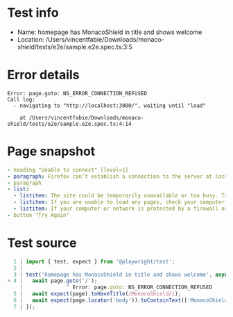 # Test info

- Name: homepage has MonacoShield in title and shows welcome
- Location: /Users/vincentfabie/Downloads/monaco-shield/tests/e2e/sample.e2e.spec.ts:3:5

# Error details

```
Error: page.goto: NS_ERROR_CONNECTION_REFUSED
Call log:
  - navigating to "http://localhost:3000/", waiting until "load"

    at /Users/vincentfabie/Downloads/monaco-shield/tests/e2e/sample.e2e.spec.ts:4:14
```

# Page snapshot

```yaml
- heading "Unable to connect" [level=1]
- paragraph: Firefox can’t establish a connection to the server at localhost:3000.
- paragraph
- list:
  - listitem: The site could be temporarily unavailable or too busy. Try again in a few moments.
  - listitem: If you are unable to load any pages, check your computer’s network connection.
  - listitem: If your computer or network is protected by a firewall or proxy, make sure that Nightly is permitted to access the web.
- button "Try Again"
```

# Test source

```ts
  1 | import { test, expect } from '@playwright/test';
  2 |
  3 | test('homepage has MonacoShield in title and shows welcome', async ({ page }) => {
> 4 |   await page.goto('/');
    |              ^ Error: page.goto: NS_ERROR_CONNECTION_REFUSED
  5 |   await expect(page).toHaveTitle(/MonacoShield/i);
  6 |   await expect(page.locator('body')).toContainText(['MonacoShield', 'Bienvenue', 'Welcome']);
  7 | }); 
```